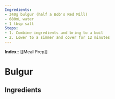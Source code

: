 ```yaml
---
Ingredients:
- 340g bulgur (half a Bob's Red Mill)
- 680mL water
- 1 tbsp salt
Steps:
- 1. Combine ingredients and bring to a boil
- 2. Lower to a simmer and cover for 12 minutes
---
```

**Index**:: [[Meal Prep]]

# Bulgur
## Ingredients